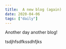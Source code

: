 ```yaml
---
title:  A new blog (again)
date: 2020-04-06
tags: ["daily"]
---
```


Another day another blog!
<!--more-->

tsdjhfsdfkssdhfjks
